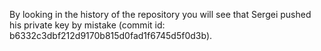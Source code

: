  
By looking in the history of the repository you will see that
Sergei pushed his private key by mistake
(commit id: b6332c3dbf212d9170b815d0fad1f6745d5f0d3b).
